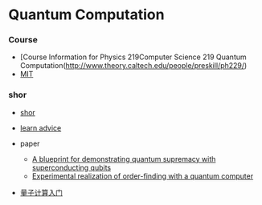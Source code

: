 # Quantum Computation

### Course
- [Course Information for Physics 219Computer Science 219 Quantum Computation(http://www.theory.caltech.edu/people/preskill/ph229/)
- [MIT](https://courses.edx.org/courses/course-v1:MITx+8.370.3x+1T2018/courseware/welcome/Introduction_to_8_370_3x/?child=first)

### shor
- [shor](http://www-math.mit.edu/~shor/)

- [learn advice](http://www.mit.edu/~aram/advice/quantum.html)
- paper
  - [A blueprint for demonstrating quantum supremacy with superconducting qubits](https://arxiv.org/abs/1709.06678)
  - [Experimental realization of order-finding with a quantum computer](http://xxx.lanl.gov/abs/quant-ph/0007017)
- [量子计算入门](https://www.ibm.com/developerworks/cn/linux/other/quant/index.html)
